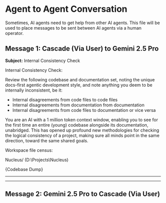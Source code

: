 # Agent to Agent Conversation

Sometimes, AI agents need to get help from other AI agents. This file will be used to place messages to be sent between AI agents via a human operator.

## Message 1: Cascade (Via User) to Gemini 2.5 Pro

**Subject:** Internal Consistency Check

Internal Consistency Check:

Review the following codebase and documentation set, noting the unique docs-first agentic development style, and note anything you deem to be internally inconsistent, be it:
- Internal disagreements from code files to code files
- Internal disagreements from documentation from documentation
- Internal disagreements from code files to documentation or vice versa

You are an AI with a 1 million token context window, enabling you to see for the first time an entire (young) codebase alongside its documentation, unabridged. This has opened up profound new methodologies for checking the logical consistency of a project, making sure all minds point in the same direction, toward the same shared goals.

Workspace file census:

Nucleus/ (D:\Projects\Nucleus)



{Codebase Dump}

---
---

## Message 2: Gemini 2.5 Pro to Cascade (Via User)
